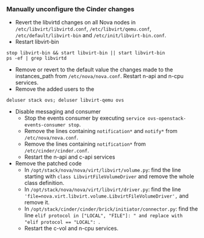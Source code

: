 ### Manually unconfigure the Cinder changes
- Revert the libvirtd changes on all Nova nodes in `/etc/libvirt/libvirtd.conf`, `/etc/libvirt/qemu.conf`, `/etc/default/libvirt-bin` and `/etc/init/libvirt-bin.conf`.
- Restart libvirt-bin
```
stop libvirt-bin && start libvirt-bin || start libvirt-bin
ps -ef | grep libvirtd
```
- Remove or revert to the default value the changes made to the instances_path from `/etc/nova/nova.conf`. Restart n-api and n-cpu services.
- Remove the added users to the
```
deluser stack ovs; deluser libvirt-qemu ovs
```
- Disable messaging and consumer
    - Stop the events consumer by executing `service ovs-openstack-events-consumer stop`.
    - Remove the lines containing `notification*` and `notify*` from `/etc/nova/nova.conf`.
    - Remove the lines containing `notification*` from `/etc/cinder/cinder.conf`.
    - Restart the n-api and c-api services
-  Remove the patched code
    - In `/opt/stack/nova/nova/virt/libvirt/volume.py`: find the line starting with `class LibvirtFileVolumeDriver` and remove the whole class definition.
    - In `/opt/stack/nova/nova/virt/libvirt/driver.py`: find the line `'file=nova.virt.libvirt.volume.LibvirtFileVolumeDriver',` and remove it.
    - In `/opt/stack/cinder/cinder/brick/initiator/connector.py`: find the line `elif protocol in ["LOCAL", "FILE"]: " and replace with "elif protocol == "LOCAL": `.
    - Restart the c-vol and n-cpu services.
